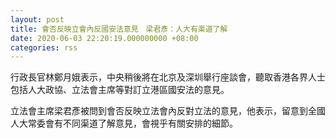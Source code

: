 ```yaml
---
layout: post
title: 會否反映立會內反國安法意見　梁君彥：人大有渠道了解
date: 2020-06-03 22:20:19.000000000 +08:00
categories: rss
---
```


行政長官林鄭月娥表示，中央稍後將在北京及深圳舉行座談會，聽取香港各界人士包括人大政協、立法會主席等對訂立港區國安法的意見。

立法會主席梁君彥被問到會否反映立法會內反對立法的意見，他表示，留意到全國人大常委會有不同渠道了解意見，會視乎有關安排的細節。
